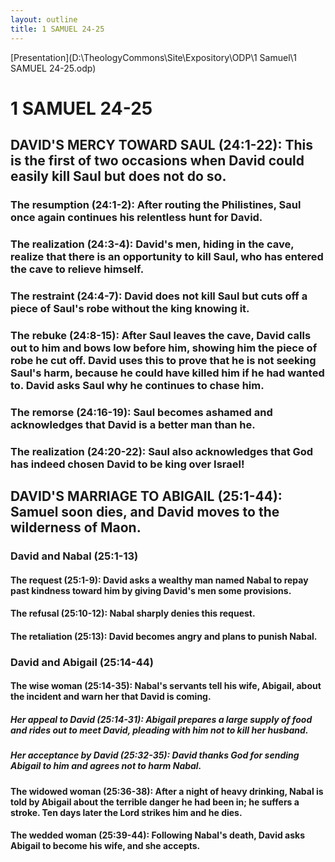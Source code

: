 ```yaml
---
layout: outline
title: 1 SAMUEL 24-25
---
```

[Presentation](D:\TheologyCommons\Site\Expository\ODP\1 Samuel\1 SAMUEL 24-25.odp)
# 1 SAMUEL 24-25 
## DAVID\'S MERCY TOWARD SAUL (24:1-22): This is the first of two occasions when David could easily kill Saul but does not do so. 
###  The resumption (24:1-2): After routing the Philistines, Saul once again continues his relentless hunt for David. 
###  The realization (24:3-4): David\'s men, hiding in the cave, realize that there is an opportunity to kill Saul, who has entered the cave to relieve himself. 
###  The restraint (24:4-7): David does not kill Saul but cuts off a piece of Saul\'s robe without the king knowing it. 
###  The rebuke (24:8-15): After Saul leaves the cave, David calls out to him and bows low before him, showing him the piece of robe he cut off. David uses this to prove that he is not seeking Saul\'s harm, because he could have killed him if he had wanted to. David asks Saul why he continues to chase him. 
###  The remorse (24:16-19): Saul becomes ashamed and acknowledges that David is a better man than he. 
###  The realization (24:20-22): Saul also acknowledges that God has indeed chosen David to be king over Israel! 
## DAVID\'S MARRIAGE TO ABIGAIL (25:1-44): Samuel soon dies, and David moves to the wilderness of Maon. 
###  David and Nabal (25:1-13) 
####  The request (25:1-9): David asks a wealthy man named Nabal to repay past kindness toward him by giving David\'s men some provisions. 
####  The refusal (25:10-12): Nabal sharply denies this request. 
####  The retaliation (25:13): David becomes angry and plans to punish Nabal. 
###  David and Abigail (25:14-44) 
####  The wise woman (25:14-35): Nabal\'s servants tell his wife, Abigail, about the incident and warn her that David is coming. 
#####  Her appeal to David (25:14-31): Abigail prepares a large supply of food and rides out to meet David, pleading with him not to kill her husband. 
#####  Her acceptance by David (25:32-35): David thanks God for sending Abigail to him and agrees not to harm Nabal. 
####  The widowed woman (25:36-38): After a night of heavy drinking, Nabal is told by Abigail about the terrible danger he had been in; he suffers a stroke. Ten days later the Lord strikes him and he dies. 
####  The wedded woman (25:39-44): Following Nabal\'s death, David asks Abigail to become his wife, and she accepts. 
